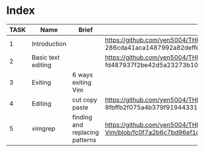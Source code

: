 # Index

| TASK | Name | Brief | Link |
| --- | --- | --- | --- |
| 1 | Introduction |  | https://github.com/yen5004/THM_ToolBox-Vim/blob/fc0f7a2b6c7bd96ef1dfaa32a639d8534e79049a/1 Task 1 286cda41aca1487992a82deffe803452.md |
| 2 | Basic text editing || https://github.com/yen5004/THM_ToolBox-Vim/blob/fc0f7a2b6c7bd96ef1dfaa32a639d8534e79049a/2 Task 2 fd487937f2be42d5a23273b10c8bd6bb.md |  
| 3 | Exiting | 6 ways exiting Vim || [https://github.com/yen5004/THM_ToolBox-Vim/blob/fc0f7a2b6c7bd96ef1dfaa32a639d8534e79049a/3 Task 3 6721a06460234b91b5e75aaff1ad0914.md](https://github.com/yen5004/THM_ToolBox-Vim/blob/fc0f7a2b6c7bd96ef1dfaa32a639d8534e79049a/3%20Task%203%206721a06460234b91b5e75aaff1ad0914.md) |
| 4 | Editing | cut copy paste | https://github.com/yen5004/THM_ToolBox-Vim/blob/fc0f7a2b6c7bd96ef1dfaa32a639d8534e79049a/4 Task 4 8fbffb2f075a4b379f91944331436282.md |
| 5 | vimgrep |  finding and replacing patterns | https://github.com/yen5004/THM_ToolBox-Vim/blob/fc0f7a2b6c7bd96ef1dfaa32a639d8534e79049a/5%20Task%205%203d9b3ed0aca044ba920ce9d8065f8356.md |
